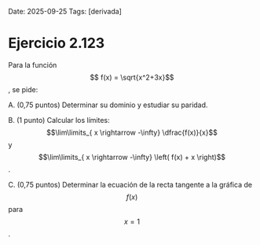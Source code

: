 Date: 2025-09-25
Tags: [derivada]

# Ejercicio 2.123

 
Para la función  $$ f(x) =  \sqrt{x^2+3x}$$  , se pide:

A.   (0,75 puntos) Determinar su dominio y estudiar su paridad.

B.   (1 punto) Calcular los límites:  $$\lim\limits_{ x \rightarrow  -\infty}  \dfrac{f(x)}{x}$$   y  $$\lim\limits_{ x \rightarrow  -\infty}  \left(  f(x) + x  \right)$$  .

C.   (0,75 puntos) Determinar la ecuación de la recta tangente a la gráfica de  $$ f(x)$$   para  $$ x = 1$$  .

